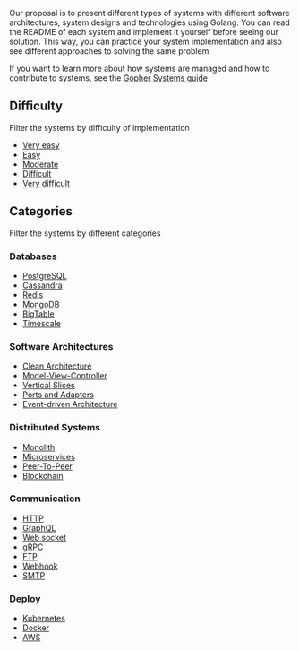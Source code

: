 Our proposal is to present different types of systems with different software architectures, system designs and technologies using Golang.
You can read the README of each system and implement it yourself before seeing our solution. This way, you can practice your system implementation
and also see different approaches to solving the same problem

If you want to learn more about how systems are managed and how to contribute to systems, see the [Gopher Systems guide]()

## Difficulty

Filter the systems by difficulty of implementation

- [Very easy]()
- [Easy]()
- [Moderate]()
- [Difficult]()
- [Very difficult]()

## Categories

Filter the systems by different categories

### Databases

- [PostgreSQL]()
- [Cassandra]()
- [Redis]()
- [MongoDB]()
- [BigTable]()
- [Timescale]()

### Software Architectures

- [Clean Architecture]()
- [Model-View-Controller]()
- [Vertical Slices]()
- [Ports and Adapters]()
- [Event-driven Architecture]()

### Distributed Systems

- [Monolith]()
- [Microservices]()
- [Peer-To-Peer]()
- [Blockchain]()

### Communication

- [HTTP]()
- [GraphQL]()
- [Web socket]()
- [gRPC]()
- [FTP]()
- [Webhook]()
- [SMTP]()

### Deploy

- [Kubernetes]()
- [Docker]()
- [AWS]()
